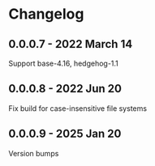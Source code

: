 # Changelog

## 0.0.0.7 - 2022 March 14

Support base-4.16, hedgehog-1.1

## 0.0.0.8 - 2022 Jun 20

Fix build for case-insensitive file systems

## 0.0.0.9 - 2025 Jan 20

Version bumps
